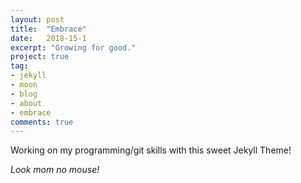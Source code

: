```yaml
---
layout: post
title:  "Embrace"
date:   2018-15-1
excerpt: "Growing for good."
project: true
tag:
- jekyll 
- moon
- blog
- about
- embrace
comments: true
---
```


Working on my programming/git skills with this sweet Jekyll Theme!

*Look mom no mouse!*
